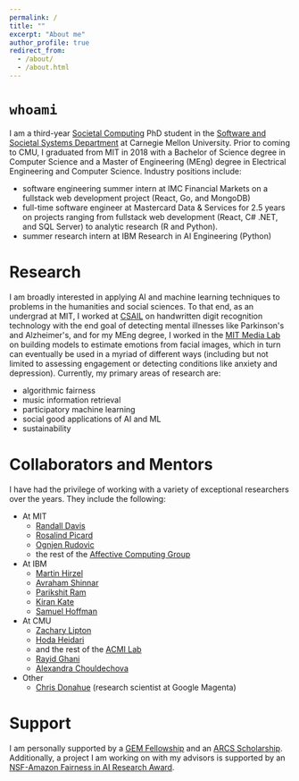```yaml
---
permalink: /
title: ""
excerpt: "About me"
author_profile: true
redirect_from: 
  - /about/
  - /about.html
---
```

`whoami`
========
I am a third-year [Societal Computing](https://sc.cs.cmu.edu/) PhD student in the [Software and Societal Systems Department](https://s3d.cmu.edu/) at Carnegie Mellon University. Prior to coming to CMU, I graduated from MIT in 2018 with a Bachelor of Science degree in Computer Science and a Master of Engineering (MEng) degree in Electrical Engineering and Computer Science. Industry positions include:

* software engineering summer intern at IMC Financial Markets on a fullstack web development project (React, Go, and MongoDB)
* full-time software engineer at Mastercard Data & Services for 2.5 years on projects ranging from fullstack web development (React, C# .NET, and SQL Server) to analytic research (R and Python).
* summer research intern at IBM Research in AI Engineering (Python)

Research
======
I am broadly interested in applying AI and machine learning techniques to problems in the humanities and social sciences. To that end, as an undergrad at MIT, I worked at [CSAIL](https://www.csail.mit.edu/) on handwritten digit recognition technology with the end goal of detecting mental illnesses like Parkinson's and Alzheimer's, and for my MEng degree, I worked in the [MIT Media Lab](https://www.media.mit.edu/) on building models to estimate emotions from facial images, which in turn can eventually be used in a myriad of different ways (including but not limited to assessing engagement or detecting conditions like anxiety and depression). Currently, my primary areas of research are:

* algorithmic fairness
* music information retrieval
* participatory machine learning
* social good applications of AI and ML
* sustainability

Collaborators and Mentors
======
I have had the privilege of working with a variety of exceptional researchers over the years. They include the following:
* At MIT
  * [Randall Davis](http://people.csail.mit.edu/davis/)
  * [Rosalind Picard](https://web.media.mit.edu/~picard/)
  * [Ognjen Rudovic](https://www.media.mit.edu/people/orudovic/overview/)
  * the rest of the [Affective Computing Group](https://www.media.mit.edu/groups/affective-computing/overview/)
* At IBM
  * [Martin Hirzel](http://hirzels.com/martin/)
  * [Avraham Shinnar](https://www.researchgate.net/profile/Avraham-Shinnar-2)
  * [Parikshit Ram](https://rithram.github.io/)
  * [Kiran Kate](https://researcher.watson.ibm.com/researcher/view.php?person=us-kakate)
  * [Samuel Hoffman](https://www.researchgate.net/profile/Samuel-Hoffman)
* At CMU
  * [Zachary Lipton](http://zacklipton.com/)
  * [Hoda Heidari](https://www.cs.cmu.edu/~hheidari/)
  * and the rest of the [ACMI Lab](https://acmilab.org/people/)
  * [Rayid Ghani](http://www.rayidghani.com/)
  * [Alexandra Chouldechova](http://www.andrew.cmu.edu/user/achoulde/)
* Other
  * [Chris Donahue](https://chrisdonahue.com/) (research scientist at Google Magenta)

Support
======
I am personally supported by a [GEM Fellowship](https://gemfellowship.org/) and an [ARCS Scholarship](https://arcsfoundation.org/). Additionally, a project I am working on with my advisors is supported by an [NSF-Amazon Fairness in AI Research Award](https://nsf.gov/awardsearch/showAward?AWD_ID=2040929&HistoricalAwards=false).
